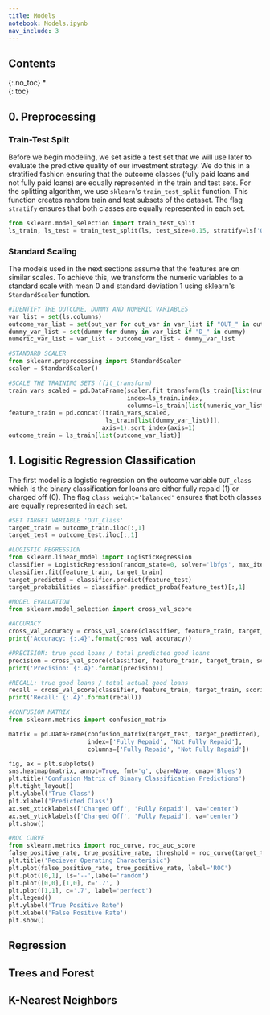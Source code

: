 ```yaml
---
title: Models
notebook: Models.ipynb
nav_include: 3
---
```


## Contents
{:.no_toc}
*  
{: toc}










## 0. Preprocessing

### Train-Test Split

Before we begin modeling, we set aside a test set that we will use later to evaluate the predictive quality of our investment strategy. We do this in a stratified fashion ensuring that the outcome classes (fully paid loans and not fully paid loans) are equally represented in the train and test sets. For the splitting algorithm, we use `sklearn`'s `train_test_split` function. This function creates random train and test subsets of the dataset. The flag `stratify` ensures that both classes are equally represented in each set. 



```python
from sklearn.model_selection import train_test_split
ls_train, ls_test = train_test_split(ls, test_size=0.15, stratify=ls['OUT_Class'])
```


### Standard Scaling

The models used in the next sections assume that the features are on similar scales. To achieve this, we transform the numeric variables to a standard scale with mean 0 and standard deviation 1 using sklearn's `StandardScaler` function.



```python
#IDENTIFY THE OUTCOME, DUMMY AND NUMERIC VARIABLES
var_list = set(ls.columns)
outcome_var_list = set(out_var for out_var in var_list if "OUT_" in out_var)
dummy_var_list = set(dummy for dummy in var_list if "D_" in dummy)
numeric_var_list = var_list - outcome_var_list - dummy_var_list
```




```python
#STANDARD SCALER
from sklearn.preprocessing import StandardScaler
scaler = StandardScaler()
```




```python
#SCALE THE TRAINING SETS (fit_transform)
train_vars_scaled = pd.DataFrame(scaler.fit_transform(ls_train[list(numeric_var_list)]),
                                 index=ls_train.index, 
                                 columns=ls_train[list(numeric_var_list)].columns)
feature_train = pd.concat([train_vars_scaled, 
                           ls_train[list(dummy_var_list)]], 
                          axis=1).sort_index(axis=1)
outcome_train = ls_train[list(outcome_var_list)]
```


## 1. Logisitic Regression Classification

The first model is a logistic regression on the outcome variable `OUT_class` which is the binary classification for loans are either fully repaid (1) or charged off (0). The flag `class_weight='balanced'` ensures that both classes are equally represented in each set. 



```python
#SET TARGET VARIABLE 'OUT_Class'
target_train = outcome_train.iloc[:,1]
target_test = outcome_test.iloc[:,1]
```




```python
#LOGISTIC REGRESSION
from sklearn.linear_model import LogisticRegression
classifier = LogisticRegression(random_state=0, solver='lbfgs', max_iter=10000, class_weight='balanced')
classifier.fit(feature_train, target_train)
target_predicted = classifier.predict(feature_test)
target_probabilities = classifier.predict_proba(feature_test)[:,1]
```




```python
#MODEL EVALUATION
from sklearn.model_selection import cross_val_score

#ACCURACY
cross_val_accuracy = cross_val_score(classifier, feature_train, target_train, scoring='accuracy', cv=5).mean()
print('Accuracy: {:.4}'.format(cross_val_accuracy))

#PRECISION: true good loans / total predicted good loans
precision = cross_val_score(classifier, feature_train, target_train, scoring='precision', cv=5).mean()
print('Precision: {:.4}'.format(precision))

#RECALL: true good loans / total actual good loans
recall = cross_val_score(classifier, feature_train, target_train, scoring='recall', cv=5).mean()
print('Recall: {:.4}'.format(recall))
```




```python
#CONFUSION MATRIX
from sklearn.metrics import confusion_matrix

matrix = pd.DataFrame(confusion_matrix(target_test, target_predicted),
                      index=['Fully Repaid', 'Not Fully Repaid'],
                      columns=['Fully Repaid', 'Not Fully Repaid'])

fig, ax = plt.subplots()
sns.heatmap(matrix, annot=True, fmt='g', cbar=None, cmap='Blues')
plt.title('Confusion Matrix of Binary Classification Predictions')
plt.tight_layout()
plt.ylabel('True Class')
plt.xlabel('Predicted Class')
ax.set_xticklabels(['Charged Off', 'Fully Repaid'], va='center')
ax.set_yticklabels(['Charged Off', 'Fully Repaid'], va='center')
plt.show()
```




```python
#ROC CURVE
from sklearn.metrics import roc_curve, roc_auc_score
false_positive_rate, true_positive_rate, threshold = roc_curve(target_test, target_probabilities)
plt.title('Reciever Operating Characterisic')
plt.plot(false_positive_rate, true_positive_rate, label='ROC')
plt.plot([0,1], ls='--',label='random')
plt.plot([0,0],[1,0], c='.7', )
plt.plot([1,1], c='.7', label='perfect')
plt.legend()
plt.ylabel('True Positive Rate')
plt.xlabel('False Positive Rate')
plt.show()
```


## Regression

## Trees and Forest

## K-Nearest Neighbors
